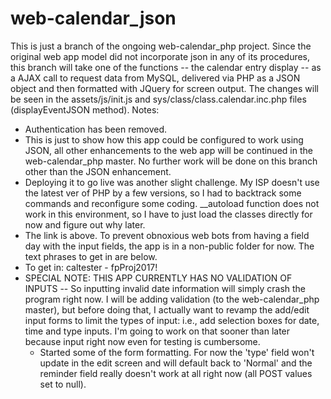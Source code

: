 # web-calendar_json
This is just a branch of the ongoing web-calendar_php project. Since the original web app model did not incorporate json in any of its procedures, this branch will take one of the functions -- the calendar entry display -- as a AJAX call to request data from MySQL, delivered via PHP as a JSON object and then formatted with JQuery for screen output.
The changes will be seen in the assets/js/init.js and sys/class/class.calendar.inc.php files (displayEventJSON method).
Notes:
*   Authentication has been removed.
*   This is just to show how this app could be configured to work using JSON, all other enhancements to the web app will be continued in the web-calendar_php master. No further work will be done on this branch other than the JSON enhancement.
*   Deploying it to go live was another slight challenge. My ISP doesn't use the latest ver of PHP by a few versions, so I had to backtrack some commands and reconfigure some coding. __autoload function does not work in this environment, so I have to just load the classes directly for now and figure out why later. 
*   The link is above. To prevent obnoxious web bots from having a field day with the input fields, the app is in a non-public folder for now. The text phrases to get in are below.
*   To get in: caltester - fpProj2017!
*   SPECIAL NOTE: THIS APP CURRENTLY HAS NO VALIDATION OF INPUTS -- So inputting invalid date information will simply crash the program right now. I will be adding validation (to the web-calendar_php master), but before doing that, I actually want to revamp the add/edit input forms to limit the types of input: i.e., add selection boxes for date, time and type inputs. I'm going to work on that sooner than later because input right now even for testing is cumbersome.
    *   Started some of the form formatting. For now the 'type' field won't update in the edit screen and will default back to 'Normal' and the reminder field really doesn't work at all right now (all POST values set to null).